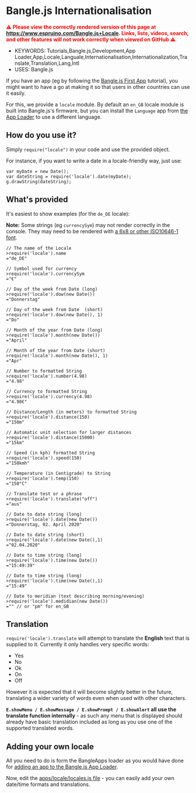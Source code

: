 <!--- Copyright (c) 2020 Gordon Williams, Pur3 Ltd. See the file LICENSE for copying permission. -->
Bangle.js Internationalisation
==============================

<span style="color:red">:warning: **Please view the correctly rendered version of this page at https://www.espruino.com/Bangle.js+Locale. Links, lists, videos, search, and other features will not work correctly when viewed on GitHub** :warning:</span>

* KEYWORDS: Tutorials,Bangle.js,Development,App Loader,App,Locale,Languale,Internationalisation,Internationalization,Translate,Translation,Lang,Intl
* USES: Bangle.js

If you have an app (eg by following the [Bangle.js First App](/Bangle.js+First+App)
tutorial), you might want to have a go at making it so that users in other countries
can use it easily.

For this, we provide a `locale` module. By default an `en_GB` locale module is built
into Bangle.js's firmware, but you can install the `Language` app from [the App Loader](https://banglejs.com/apps/)
to use a different language.

How do you use it?
-------------------

Simply `require("locale")` in your code and use the provided object.

For instance, if you want to write a date in a locale-friendly way,
just use:

```JS
var myDate = new Date();
var dateString = require('locale').date(myDate);
g.drawString(dateString);
```

What's provided
---------------

It's easiest to show examples (for the `de_DE` locale):

**Note:** Some strings (eg `currencySym`) may not render
correctly in the console. They may need to be rendered with
[a 6x8 or other ISO10646-1 font](/Fonts).

```JS
// The name of the Locale
>require('locale').name
="de_DE"

// Symbol used for currency
>require('locale').currencySym
="€"

// Day of the week from Date (long)
>require('locale').dow(new Date())
="Donnerstag"

// Day of the week from Date  (short)
>require('locale').dow(new Date(), 1)
="Do"

// Month of the year from Date (long)
>require('locale').month(new Date())
="April"

// Month of the year from Date (short)
>require('locale').month(new Date(), 1)
="Apr"

// Number to formatted String
>require('locale').number(4.98)
="4.98"

// Currency to formatted String
>require('locale').currency(4.98)
="4.98€"

// Distance/Length (in meters) to formatted String
>require('locale').distance(150)
="150m"

// Automatic unit selection for larger distances
>require('locale').distance(15000)
="15km"

// Speed (in kph) formatted String
>require('locale').speed(150)
="150kmh"

// Temperature (in Centigrade) to String
>require('locale').temp(150)
="150°C"

// Translate test or a phrase
>require('locale').translate("off")
="aus"

// Date to date string (long)
>require('locale').date(new Date())
="Donnerstag, 02. April 2020"

// Date to date string (short)
>require('locale').date(new Date(),1)
="02.04.2020"

// Date to time string (long)
>require('locale').time(new Date())
="15:49:39"

// Date to time string (long)
>require('locale').time(new Date(),1)
="15:49"

// Date to meridian (text describing morning/evening)
>require('locale').medidian(new Date())
="" // or "pm" for en_GB
```

Translation
------------

`require('locale').translate` will attempt to translate the **English** text
that is supplied to it. Currently it only handles very specific
words:

* Yes
* No
* Ok
* On
* Off

However it is expected that it will become slightly better in the future,
translating a wider variety of words even when used with other characters.

**`E.showMenu / E.showMessage / E.showPrompt / E.showAlert` all use the
translate function internally** - as such any menu that is displayed
should already have basic translation included as long as you use
one of the supported translated words.


Adding your own locale
------------------------

All you need to do is form the BangleApps loader as you would have done
for [adding an app to the Bangle.js App Loader](/Bangle.js+App+Loader).

Now, edit the [apps/locale/locales.js file](https://github.com/espruino/BangleApps/blob/master/apps/locale/locales.js) -
you can easily add your own date/time formats and translations.
